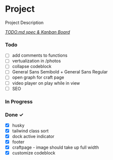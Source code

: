 # Project

Project Description

<em>[TODO.md spec & Kanban Board](https://bit.ly/3fCwKfM)</em>

### Todo

- [ ] add comments to functions
- [ ] vertualization in /photos
- [ ] collapse codeblock
- [ ] General Sans Semibold + General Sans Regular
- [ ] open graph for craft page
- [ ] video player on play while in view
- [ ] SEO

### In Progress

### Done ✓

- [x] husky
- [x] tailwind class sort
- [x] dock active indicator
- [x] footer
- [x] craftpage - image should take up full width
- [x] customize codeblock
